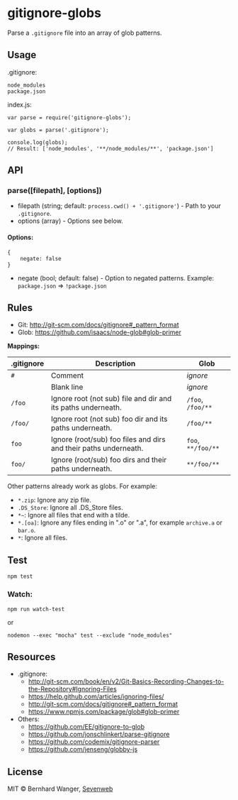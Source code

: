 # gitignore-globs

Parse a `.gitignore` file into an array of glob patterns.

## Usage

.gitignore:

    node_modules
    package.json

index.js:

    var parse = require('gitignore-globs');

    var globs = parse('.gitignore');

    console.log(globs);
    // Result: ['node_modules', '**/node_modules/**', 'package.json']

## API

### parse([filepath<string>], [options<array>])

* filepath (string; default: `process.cwd() + '.gitignore'`) - Path to your `.gitignore`.
* options (array) - Options see below.

#### Options:

    {
        negate: false
    }

* negate (bool; default: false) - Option to negated patterns. Example: `package.json` => `!package.json`

## Rules

* Git: http://git-scm.com/docs/gitignore#_pattern_format
* Glob: https://github.com/isaacs/node-glob#glob-primer

**Mappings:**

| .gitignore | Description | Glob |
|------------|-------------|------|
| `#` | Comment | *ignore*
| ` ` | Blank line | *ignore*
| `/foo` | Ignore root (not sub) file and dir and its paths underneath. | `/foo`, `/foo/**`
| `/foo/` | Ignore root (not sub) foo dir and its paths underneath. | `/foo/**`
| `foo` | Ignore (root/sub) foo files and dirs and their paths underneath. | `foo`, `**/foo/**`
| `foo/` | Ignore (root/sub) foo dirs and their paths underneath. | `**/foo/**`

Other patterns already work as globs. For example:

* `*.zip`: Ignore any zip file.
* `.DS_Store`: Ignore all .DS_Store files.
* `*~`: Ignore all files that end with a tilde.
* `*.[oa]`: Ignore any files ending in ".o" or ".a", for example `archive.a` or `bar.o`.
* `*`: Ignore all files.

## Test

    npm test

### Watch:

    npm run watch-test

or

    nodemon --exec "mocha" test --exclude "node_modules"

## Resources

* .gitignore:
    * http://git-scm.com/book/en/v2/Git-Basics-Recording-Changes-to-the-Repository#Ignoring-Files
    * https://help.github.com/articles/ignoring-files/
    * http://git-scm.com/docs/gitignore#_pattern_format
    * https://www.npmjs.com/package/glob#glob-primer
* Others:
    * https://github.com/EE/gitignore-to-glob
    * https://github.com/jonschlinkert/parse-gitignore
    * https://github.com/codemix/gitignore-parser
    * https://github.com/jenseng/globby-js

## License

MIT © Bernhard Wanger, [Sevenweb](https://sevenweb.com)

